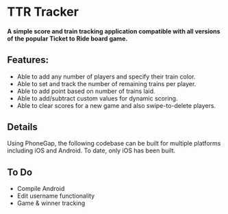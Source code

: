 TTR Tracker
===========

#### A simple score and train tracking application compatible with all versions of the popular Ticket to Ride board game. 

## Features: 
- Able to add any number of players and specify their train color. 
- Able to set and track the number of remaining trains per player. 
- Able to add point based on number of trains laid. 
- Able to add/subtract custom values for dynamic scoring. 
- Able to clear scores for a new game and also swipe-to-delete players.

<!--Available on the <a href="https://itunes.apple.com/us/app/ttr-tracker/id873105256?ls=1&mt=8" target="_blank">iOS App Store</a>.-->

## Details

Using PhoneGap, the following codebase can be built for multiple platforms including iOS and Android. To date, only iOS has been built.

## To Do
 - Compile Android
 - Edit username functionality
 - Game & winner tracking


